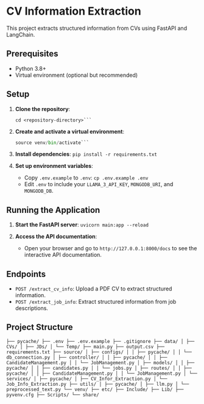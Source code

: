 # CV Information Extraction

This project extracts structured information from CVs using FastAPI and LangChain.

## Prerequisites

- Python 3.8+
- Virtual environment (optional but recommended)

## Setup

1. **Clone the repository**:
    ```git clone <repository-url>
    cd <repository-directory>```

2. **Create and activate a virtual environment**:
    ```python -m venv venv
    source venv/bin/activate```

3. **Install dependencies**:
    ```pip install -r requirements.txt```

4. **Set up environment variables**:
    - Copy `.env.example` to `.env`:
    ```cp .env.example .env```
    - Edit `.env` to include your `LLAMA_3_API_KEY`, `MONGODB_URI`, and `MONGODB_DB`.

## Running the Application

1. **Start the FastAPI server**:
    ```uvicorn main:app --reload```

2. **Access the API documentation**:
    - Open your browser and go to `http://127.0.0.1:8000/docs` to see the interactive API documentation.

## Endpoints

- `POST /extract_cv_info`: Upload a PDF CV to extract structured information.
- `POST /extract_job_info`: Extract structured information from job descriptions.

## Project Structure

 ```├── pycache/ ├── .env ├── .env.example ├── .gitignore ├── data/ │ ├── CVs/ │ ├── JDs/ │ └── Temp/ ├── main.py ├── output.csv ├── requirements.txt ├── source/ │ ├── configs/ │ │ ├── pycache/ │ │ └── db_connection.py │ ├── controller/ │ │ ├── pycache/ │ │ ├── CandidateManagement.py │ │ └── JobManagement.py │ ├── models/ │ │ ├── pycache/ │ │ ├── candidates.py │ │ └── jobs.py │ ├── routes/ │ │ ├── pycache/ │ │ ├── CandidateManagement.py │ │ └── JobManagement.py │ └── services/ │ ├── pycache/ │ ├── CV_Infor_Extraction.py │ └── Job_Info_Extraction.py ├── utils/ │ ├── pycache/ │ ├── llm.py │ └── preprocessed_text.py └── venv/ ├── etc/ ├── Include/ ├── Lib/ ├── pyvenv.cfg ├── Scripts/ └── share/``` 